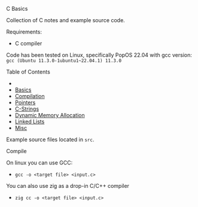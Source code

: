 C Basics

Collection of C notes and example source code.

Requirements:
- C compiler

Code has been tested on Linux, specifically PopOS 22.04 with gcc version: `gcc (Ubuntu 11.3.0-1ubuntu1~22.04.1) 11.3.0
`

Table of Contents
- []()
- [Basics](c_basics.md)
- [Compilation](c_compilation.md)
- [Pointers](c_ptr.md)
- [C-Strings](c_strings.md)
- [Dynamic Memory Allocation](c_dynamic_allocation.md)
- [Linked Lists](c_linked_list.md)
- [Misc](c_misc.md)

Example source files located in `src`.

Compile

On linux you can use GCC:
- `gcc -o <target file> <input.c>`

You can also use zig as a drop-in C/C++ compiler
- `zig cc -o <target file> <input.c>`
